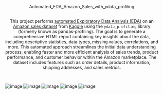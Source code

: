 <div align="center">
Automated_EDA_Amazon_Sales_with_ydata_profiling
</div>
<br>
<div align='center'>


This project performs <a href='https://github.com/1adityakadam/Automated_EDA_with_ydata_profiling/blob/main/amazon_sales_analysis.pdf'> automated Exploratory Data Analysis (EDA)</a> on an <a href='https://github.com/1adityakadam/Automated_EDA_with_ydata_profiling/blob/main/amazon_sale_report.csv'>Amazon sales dataset</a> from <a href='https://www.kaggle.com/datasets/thedevastator/unlock-profits-with-e-commerce-sales-data'>Kaggle</a> using the `ydata_profiling` library (formerly known as pandas-profiling).
The goal is to generate a comprehensive HTML report containing key insights about the data, including descriptive statistics, data types, missing values, correlations, and more. 
This automated approach streamlines the initial data understanding process, enabling faster and more efficient analysis of sales trends, product performance, 
and customer behavior within the Amazon marketplace. The dataset includes features such as order details, product information, shipping addresses, and sales metrics.
</div>
<br> 

![image](https://github.com/user-attachments/assets/b06cc253-ce97-48f4-8f10-c5e88f61cbc0)
![image](https://github.com/user-attachments/assets/e7350622-05e4-4502-9b3a-553edd3728d4)
![image](https://github.com/user-attachments/assets/20e63383-fac5-4453-817d-1d7a552d87fe)
![image](https://github.com/user-attachments/assets/a75855f4-69e4-48af-8e27-2de84d963bf5)
![image](https://github.com/user-attachments/assets/0b0c00a3-6857-41b0-9fcd-f89d6ccca169)
